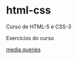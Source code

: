 # html-css
Curso de HTML-5 e CSS-3

Exercicios do curso

<a href="../Módulo-04/ex05-mediaqueries/mq004-mobile-first/index.html" target="_blank">media queries</a>
